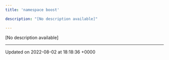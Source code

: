 ```yaml
---
title: 'namespace boost'

description: "[No description available]"

---
```







[No description available]






-------------------------------

Updated on 2022-08-02 at 18:18:36 +0000